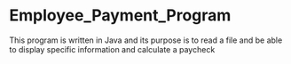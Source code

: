 # Employee_Payment_Program
This program is written in Java and its purpose is to read a file and be able to display specific information and calculate a paycheck
